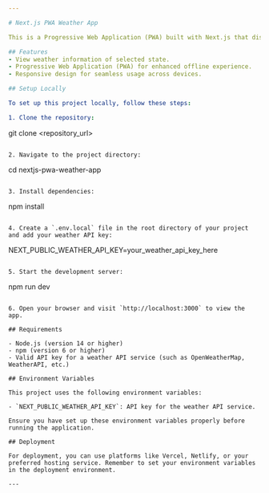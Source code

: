 ```yaml
---

# Next.js PWA Weather App

This is a Progressive Web Application (PWA) built with Next.js that displays the weather information of a selected state. It utilizes a weather API to fetch and display the data.

## Features
- View weather information of selected state.
- Progressive Web Application (PWA) for enhanced offline experience.
- Responsive design for seamless usage across devices.

## Setup Locally

To set up this project locally, follow these steps:

1. Clone the repository:
   ```
   git clone <repository_url>
   ```

2. Navigate to the project directory:
   ```
   cd nextjs-pwa-weather-app
   ```

3. Install dependencies:
   ```
   npm install
   ```

4. Create a `.env.local` file in the root directory of your project and add your weather API key:

   ```
   NEXT_PUBLIC_WEATHER_API_KEY=your_weather_api_key_here
   ```

5. Start the development server:
   ```
   npm run dev
   ```

6. Open your browser and visit `http://localhost:3000` to view the app.

## Requirements

- Node.js (version 14 or higher)
- npm (version 6 or higher)
- Valid API key for a weather API service (such as OpenWeatherMap, WeatherAPI, etc.)

## Environment Variables

This project uses the following environment variables:

- `NEXT_PUBLIC_WEATHER_API_KEY`: API key for the weather API service.

Ensure you have set up these environment variables properly before running the application.

## Deployment

For deployment, you can use platforms like Vercel, Netlify, or your preferred hosting service. Remember to set your environment variables in the deployment environment.

---
```

